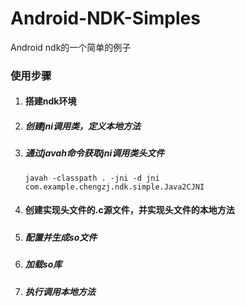 # Android-NDK-Simples
Android ndk的一个简单的例子



### 使用步骤

1. #### 搭建ndk环境



2. ##### 创建jni调用类，定义本地方法



3. ##### 通过javah命令获取jni调用类头文件

   `javah -classpath . -jni -d jni com.example.chengzj.ndk.simple.Java2CJNI`

4. #### 创建实现头文件的.c源文件，并实现头文件的本地方法

   ##### 

5. ##### 配置并生成so文件



6. ##### 加载so库



7. ##### 执行调用本地方法